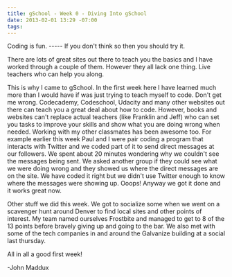 ```yaml
---
title: gSchool - Week 0 - Diving Into gSchool
date: 2013-02-01 13:29 -07:00
tags:
---
```


Coding is fun. -----  If you don't think so then you should try it.   

There are lots of great sites out there to teach you the basics and I have worked through a couple of them. However they all lack one thing. Live teachers who can help you along.   	

This is why I came to gSchool. In the first week here I have learned much more than I would have if was just trying to teach myself to code. Don't get me wrong. Codecademy, Codeschool, Udacity and many other websites out there can teach you a great deal about how to code. However, books and websites can't replace actual teachers (like Franklin and Jeff) who can set you tasks to improve your skills and show what you are doing wrong when needed. Working with my other classmates has been awesome too. For example earlier this week Paul and I were pair coding a program that interacts with Twitter and we coded part of it to send direct messages at our followers. We spent about 20 minutes wondering why we couldn't see the messages being sent. We asked another group if they could see what we were doing wrong and they showed us where the direct messages are on the site. We have coded it right but we didn't use Twitter enough to know where the messages were showing up. Ooops! Anyway we got it done and it works great now.   

Other stuff we did this week. We got to socialize some when we went on a scavenger hunt around Denver to find local sites and other points of interest. My team named ourselves Frostbite and managed to get to 8 of the 13 points before bravely giving up and going to the bar. We also met with some of the tech companies in and around the Galvanize building at a social last thursday.

All in all a good first week!

-John Maddux